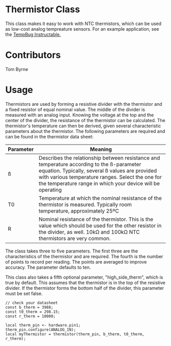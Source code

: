Thermistor Class
==============
This class makes it easy to work with NTC thermistors, which can be used as low-cost analog tempreature sensors. For an example application, see the [TempBug Instructable.](http://www.instructables.com/id/TempBug-internet-connected-thermometer/)


Contributors
===================================
Tom Byrne

Usage
===================================

Thermistors are used by forming a resistive divider with the thermistor and a fixed resistor of equal nominal value. The middle of the divider is measured with an analog input. Knowing the voltage at the top and the center of the divider, the resistance of the thermistor can be calculated. The thermistor's temperature can then be derived, given several characteristic parameters about the thermistor. The following parameters are required and can be found in the thermistor data sheet:

| Parameter | Meaning |
|-----------|---------|
| ß | Describes the relationship between resistance and temperature according to the ß-parameter equation. Typically, several ß values are provided with various temperature ranges. Select the one for the temperature range in which your device will be operating |
| T0 | Temperature at which the nominal resistance of the thermistor is measured. Typically room temperature, approximately 25ºC |
| R | Nominal resistance of the thermistor. This is the value which should be used for the other resistor in the divider, as well. 10kΩ and 100kΩ NTC thermistors are very common. |

The class takes three to five parameters. The first three are the characteristics of the thermistor and are required. The fourth is the number of points to record per reading. The points are averaged to improve accuracy. The parameter defaults to ten.

This class also takes a fifth optional parameter, "high_side_therm", which is true by default. This assumes that the thermistor is in the top of the resistive divider. If the thermistor forms the bottom half of the divider, this parameter must be set false. 

```
// check your datasheet
const b_therm = 3988;
const t0_therm = 298.15;
const r_therm = 10000;

local therm_pin <- hardware.pin1;
therm_pin.configure(ANALOG_IN);
local myThermistor = thermistor(therm_pin, b_therm, t0_therm, r_therm);
```